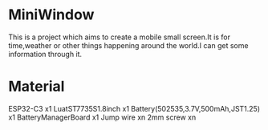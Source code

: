 # MiniWindow
 This is a project which aims to create a mobile small screen.It is for time,weather or other things happening around the world.I can get some information through it.
# Material
 ESP32-C3 x1
 LuatST7735S1.8inch x1
 Battery(502535,3.7V,500mAh,JST1.25) x1
 BatteryManagerBoard x1
 Jump wire xn
 2mm screw xn